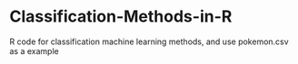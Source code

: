 # Classification-Methods-in-R

R code for classification machine learning methods, and use pokemon.csv as a example
